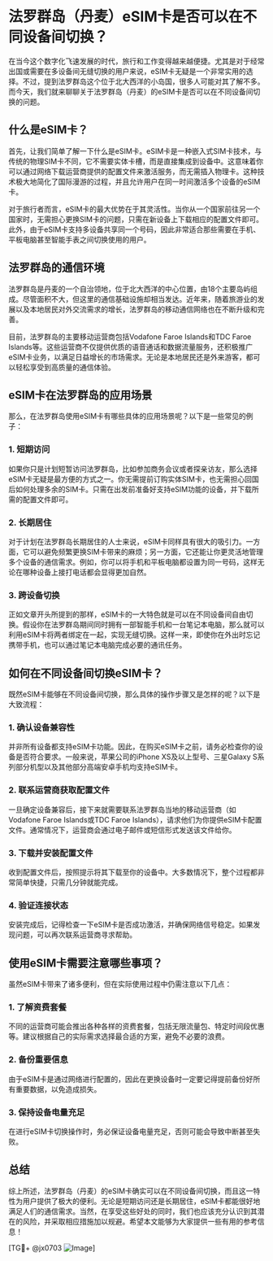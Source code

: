# 法罗群岛（丹麦）eSIM卡是否可以在不同设备间切换？

在当今这个数字化飞速发展的时代，旅行和工作变得越来越便捷。尤其是对于经常出国或需要在多设备间无缝切换的用户来说，eSIM卡无疑是一个非常实用的选择。不过，提到法罗群岛这个位于北大西洋的小岛国，很多人可能对其了解不多。而今天，我们就来聊聊关于法罗群岛（丹麦）的eSIM卡是否可以在不同设备间切换的问题。

## 什么是eSIM卡？

首先，让我们简单了解一下什么是eSIM卡。eSIM卡是一种嵌入式SIM卡技术，与传统的物理SIM卡不同，它不需要实体卡槽，而是直接集成到设备中。这意味着你可以通过网络下载运营商提供的配置文件来激活服务，而无需插入物理卡。这种技术极大地简化了国际漫游的过程，并且允许用户在同一时间激活多个设备的eSIM卡。

对于旅行者而言，eSIM卡的最大优势在于其灵活性。当你从一个国家前往另一个国家时，无需担心更换SIM卡的问题，只需在新设备上下载相应的配置文件即可。此外，由于eSIM卡支持多设备共享同一个号码，因此非常适合那些需要在手机、平板电脑甚至智能手表之间切换使用的用户。

## 法罗群岛的通信环境

法罗群岛是丹麦的一个自治领地，位于北大西洋的中心位置，由18个主要岛屿组成。尽管面积不大，但这里的通信基础设施却相当发达。近年来，随着旅游业的发展以及本地居民对外交流需求的增长，法罗群岛的移动通信网络也在不断升级和完善。

目前，法罗群岛的主要移动运营商包括Vodafone Faroe Islands和TDC Faroe Islands等。这些运营商不仅提供优质的语音通话和数据流量服务，还积极推广eSIM卡业务，以满足日益增长的市场需求。无论是本地居民还是外来游客，都可以轻松享受到高质量的通信体验。

## eSIM卡在法罗群岛的应用场景

那么，在法罗群岛使用eSIM卡有哪些具体的应用场景呢？以下是一些常见的例子：

### 1. **短期访问**
如果你只是计划短暂访问法罗群岛，比如参加商务会议或者探亲访友，那么选择eSIM卡无疑是最方便的方式之一。你无需提前订购实体SIM卡，也无需担心回国后如何处理多余的SIM卡。只需在出发前准备好支持eSIM功能的设备，并下载所需的配置文件即可。

### 2. **长期居住**
对于计划在法罗群岛长期居住的人士来说，eSIM卡同样具有很大的吸引力。一方面，它可以避免频繁更换SIM卡带来的麻烦；另一方面，它还能让你更灵活地管理多个设备的通信需求。例如，你可以将手机和平板电脑都设置为同一号码，这样无论在哪种设备上接打电话都会显得更加自然。

### 3. **跨设备切换**
正如文章开头所提到的那样，eSIM卡的一大特色就是可以在不同设备间自由切换。假设你在法罗群岛期间同时拥有一部智能手机和一台笔记本电脑，那么就可以利用eSIM卡将两者绑定在一起，实现无缝切换。这样一来，即使你在外出时忘记携带手机，也可以通过笔记本电脑完成必要的通讯任务。

## 如何在不同设备间切换eSIM卡？

既然eSIM卡能够在不同设备间切换，那么具体的操作步骤又是怎样的呢？以下是大致流程：

### 1. **确认设备兼容性**
并非所有设备都支持eSIM卡功能。因此，在购买eSIM卡之前，请务必检查你的设备是否符合要求。一般来说，苹果公司的iPhone XS及以上型号、三星Galaxy S系列部分机型以及其他部分高端安卓手机均支持eSIM卡。

### 2. **联系运营商获取配置文件**
一旦确定设备兼容后，接下来就需要联系法罗群岛当地的移动运营商（如Vodafone Faroe Islands或TDC Faroe Islands），请求他们为你提供eSIM卡配置文件。通常情况下，运营商会通过电子邮件或短信形式发送该文件给你。

### 3. **下载并安装配置文件**
收到配置文件后，按照提示将其下载至你的设备中。大多数情况下，整个过程都非常简单快捷，只需几分钟就能完成。

### 4. **验证连接状态**
安装完成后，记得检查一下eSIM卡是否成功激活，并确保网络信号稳定。如果发现问题，可以再次联系运营商寻求帮助。

## 使用eSIM卡需要注意哪些事项？

虽然eSIM卡带来了诸多便利，但在实际使用过程中仍需注意以下几点：

### 1. **了解资费套餐**
不同的运营商可能会推出各种各样的资费套餐，包括无限流量包、特定时间段优惠等。建议根据自己的实际需求选择最合适的方案，避免不必要的浪费。

### 2. **备份重要信息**
由于eSIM卡是通过网络进行配置的，因此在更换设备时一定要记得提前备份好所有重要数据，以免造成损失。

### 3. **保持设备电量充足**
在进行eSIM卡切换操作时，务必保证设备电量充足，否则可能会导致中断甚至失败。

## 总结

综上所述，法罗群岛（丹麦）的eSIM卡确实可以在不同设备间切换，而且这一特性为用户提供了极大的便利。无论是短期访问还是长期居住，eSIM卡都能很好地满足人们的通信需求。当然，在享受这些好处的同时，我们也应该充分认识到其潜在的风险，并采取相应措施加以规避。希望本文能够为大家提供一些有用的参考信息！

[TG💪+ @jx0703 ![Image](https://github.com/user-attachments/assets/dbca1d08-cadb-493c-b0ec-ad6f7a83f270)]